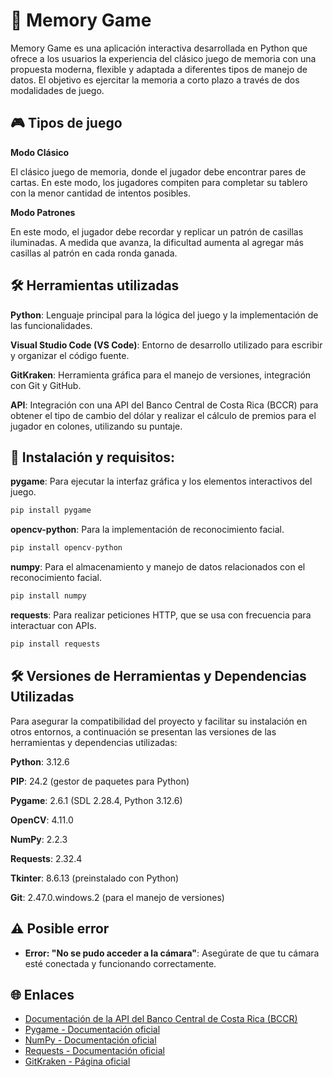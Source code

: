 # 🧠 Memory Game

Memory Game es una aplicación interactiva desarrollada en Python que ofrece a los usuarios la experiencia del clásico juego de memoria con una propuesta moderna, flexible y adaptada a diferentes tipos de manejo de datos. El objetivo es ejercitar la memoria a corto plazo a través de dos modalidades de juego.

## 🎮 Tipos de juego
**Modo Clásico**

El clásico juego de memoria, donde el jugador debe encontrar pares de cartas. En este modo, los jugadores compiten para completar su tablero con la menor cantidad de intentos posibles.

**Modo Patrones**

En este modo, el jugador debe recordar y replicar un patrón de casillas iluminadas. A medida que avanza, la dificultad aumenta al agregar más casillas al patrón en cada ronda ganada.

## 🛠️ Herramientas utilizadas

**Python**: Lenguaje principal para la lógica del juego y la implementación de las funcionalidades.

**Visual Studio Code (VS Code)**: Entorno de desarrollo utilizado para escribir y organizar el código fuente.

**GitKraken**: Herramienta gráfica para el manejo de versiones, integración con Git y GitHub.

**API**: Integración con una API del Banco Central de Costa Rica (BCCR) para obtener el tipo de cambio del dólar y realizar el cálculo de premios para el jugador en colones, utilizando su puntaje.

## 🔗 Instalación y requisitos:

**pygame**:
Para ejecutar la interfaz gráfica y los elementos interactivos del juego.
```python
pip install pygame
```

**opencv-python**:
Para la implementación de reconocimiento facial.
```python
pip install opencv-python
```

**numpy**:
Para el almacenamiento y manejo de datos relacionados con el reconocimiento facial.
```python
pip install numpy
```

**requests**:
Para realizar peticiones HTTP, que se usa con frecuencia para interactuar con APIs.
```python
pip install requests
```

## 🛠️ Versiones de Herramientas y Dependencias Utilizadas
Para asegurar la compatibilidad del proyecto y facilitar su instalación en otros entornos, a continuación se presentan las versiones de las herramientas y dependencias utilizadas:

**Python**: 3.12.6

**PIP**: 24.2 (gestor de paquetes para Python)

**Pygame**: 2.6.1 (SDL 2.28.4, Python 3.12.6)

**OpenCV**: 4.11.0

**NumPy**: 2.2.3

**Requests**: 2.32.4

**Tkinter**: 8.6.13 (preinstalado con Python)

**Git**: 2.47.0.windows.2 (para el manejo de versiones)

## ⚠️ Posible error

- **Error: "No se pudo acceder a la cámara"**: Asegúrate de que tu cámara esté conectada y funcionando correctamente.

## 🌐 Enlaces 

- [Documentación de la API del Banco Central de Costa Rica (BCCR)](https://www.bccr.fi.cr/indicadores-economicos/servicio-web/gu%C3%ADa-de-uso)
- [Pygame - Documentación oficial](https://www.pygame.org/docs/)
- [NumPy - Documentación oficial](https://numpy.org/doc/)
- [Requests - Documentación oficial](https://docs.python-requests.org/en/latest/)
- [GitKraken - Página oficial](https://www.gitkraken.com/)
